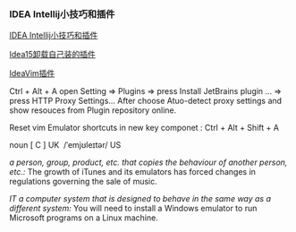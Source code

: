 
### IDEA Intellij小技巧和插件

[IDEA Intellij小技巧和插件](http://kidneyball.iteye.com/blog/1814028 "点击链接")

[Idea15卸载自己装的插件](http://blog.csdn.net/cherrycheng_/article/details/51453507 "点击链接")


[IdeaVim插件](https://github.com/JetBrains/ideavim "点击链接")

Ctrl + Alt + A open Setting => Plugins => press Install JetBrains plugin ...  =>  press HTTP Proxy Settings...
After choose Atuo-detect proxy settings and show resouces from Plugin repository online.

Reset vim Emulator shortcuts in new key componet : Ctrl + Alt + Shift + A


noun [ C ] UK ​ /ˈemjʊleɪtər/ US ​

*a person, group, product, etc. that copies the behaviour of another person, etc.:*
The growth of iTunes and its emulators has forced changes in regulations governing the sale of music.

*IT a computer system that is designed to behave in the same way as a different system:*
You will need to install a Windows emulator to run Microsoft programs on a Linux machine.

